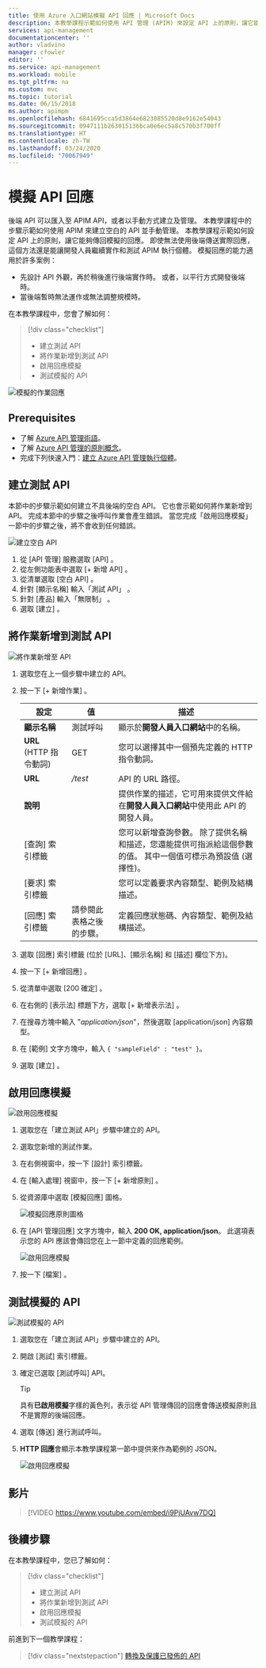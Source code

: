```yaml
---
title: 使用 Azure 入口網站模擬 API 回應 | Microsoft Docs
description: 本教學課程示範如何使用 API 管理 (APIM) 來設定 API 上的原則，讓它能夠傳回模擬的回應。 萬一無法使用後端傳送實際回應，這個方法讓開發人員能夠繼續實作和測試 API 管理執行個體。
services: api-management
documentationcenter: ''
author: vladvino
manager: cfowler
editor: ''
ms.service: api-management
ms.workload: mobile
ms.tgt_pltfrm: na
ms.custom: mvc
ms.topic: tutorial
ms.date: 06/15/2018
ms.author: apimpm
ms.openlocfilehash: 6841695cca5d3864e6823085520d8e9162e54043
ms.sourcegitcommit: 0947111b263015136bca0e6ec5a8c570b3f700ff
ms.translationtype: HT
ms.contentlocale: zh-TW
ms.lasthandoff: 03/24/2020
ms.locfileid: "70067949"
---
```

# <a name="mock-api-responses"></a>模擬 API 回應

後端 API 可以匯入至 APIM API，或者以手動方式建立及管理。 本教學課程中的步驟示範如何使用 APIM 來建立空白的 API 並手動管理。 本教學課程示範如何設定 API 上的原則，讓它能夠傳回模擬的回應。 即使無法使用後端傳送實際回應，這個方法還是能讓開發人員繼續實作和測試 APIM 執行個體。 模擬回應的能力適用於許多案例：

+ 先設計 API 外觀，再於稍後進行後端實作時。 或者，以平行方式開發後端時。
+ 當後端暫時無法運作或無法調整規模時。

在本教學課程中，您會了解如何：

> [!div class="checklist"]
> * 建立測試 API 
> * 將作業新增到測試 API
> * 啟用回應模擬
> * 測試模擬的 API

![模擬的作業回應](./media/mock-api-responses/mock-api-responses01.png)

## <a name="prerequisites"></a>Prerequisites

+ 了解 [Azure API 管理術語](api-management-terminology.md)。
+ 了解 [Azure API 管理的原則概念](api-management-howto-policies.md)。
+ 完成下列快速入門：[建立 Azure API 管理執行個體](get-started-create-service-instance.md)。

## <a name="create-a-test-api"></a>建立測試 API 

本節中的步驟示範如何建立不具後端的空白 API。 它也會示範如何將作業新增到 API。 完成本節中的步驟之後呼叫作業會產生錯誤。 當您完成「啟用回應模擬」一節中的步驟之後，將不會收到任何錯誤。

![建立空白 API](./media/mock-api-responses/03-MockAPIResponses-01-CreateTestAPI.png)

1. 從 [API 管理]  服務選取 [API]  。
2. 從左側功能表中選取 [+ 新增 API]  。
3. 從清單選取 [空白 API]  。
4. 針對 [顯示名稱]  輸入「測試 API」  。
5. 針對 [產品]  輸入「無限制」  。
6. 選取 [建立]  。

## <a name="add-an-operation-to-the-test-api"></a>將作業新增到測試 API

![將作業新增至 API](./media/mock-api-responses/03-MockAPIResponses-02-AddOperation.png)

1. 選取您在上一個步驟中建立的 API。
2. 按一下 [+ 新增作業]  。

    | 設定             | 值                             | 描述                                                                                                                                                                                   |
    |---------------------|-----------------------------------|-----------------------------------------------------------------------------------------------------------------------------------------------------------------------------------------------|
    | **顯示名稱**    | 測試呼叫                        | 顯示於**開發人員入口網站**中的名稱。                                                                                                                                       |
    | **URL** (HTTP 指令動詞) | GET                               | 您可以選擇其中一個預先定義的 HTTP 指令動詞。                                                                                                                                         |
    | **URL**             | */test*                           | API 的 URL 路徑。                                                                                                                                                                       |
    | **說明**     |                                   | 提供作業的描述，它可用來提供文件給在**開發人員入口網站**中使用此 API 的開發人員。                                                    |
    | [查詢]  索引標籤       |                                   | 您可以新增查詢參數。 除了提供名稱和描述，您還能提供可指派給這個參數的值。 其中一個值可標示為預設值 (選擇性)。 |
    | [要求]  索引標籤     |                                   | 您可以定義要求內容類型、範例及結構描述。                                                                                                                                  |
    | [回應]  索引標籤    | 請參閱此表格之後的步驟。 | 定義回應狀態碼、內容類型、範例及結構描述。                                                                                                                           |

3. 選取 [回應]  索引標籤 (位於 [URL]、[顯示名稱] 和 [描述] 欄位下方)。
4. 按一下 [+ 新增回應]  。
5. 從清單中選取 [200 確定]  。
6. 在右側的 [表示法]  標題下方，選取 [+ 新增表示法]  。
7. 在搜尋方塊中輸入 "*application/json*"，然後選取 [application/json]  內容類型。
8. 在 [範例]  文字方塊中，輸入  `{ "sampleField" : "test" }`。
9. 選取 [建立]  。

## <a name="enable-response-mocking"></a>啟用回應模擬

![啟用回應模擬](./media/mock-api-responses/03-MockAPIResponses-03-EnableMocking.png)

1. 選取您在「建立測試 API」步驟中建立的 API。
2. 選取您新增的測試作業。
3. 在右側視窗中，按一下 [設計]  索引標籤。
4. 在 [輸入處理]  視窗中，按一下 [+ 新增原則]  。
5. 從資源庫中選取 [模擬回應]  圖格。

    ![模擬回應原則圖格](./media/mock-api-responses/mock-responses-policy-tile.png)

6. 在 [API 管理回應]  文字方塊中，輸入 **200 OK, application/json**。 此選項表示您的 API 應該會傳回您在上一節中定義的回應範例。

    ![啟用回應模擬](./media/mock-api-responses/mock-api-responses-set-mocking.png)

7. 按一下 [檔案]  。

## <a name="test-the-mocked-api"></a>測試模擬的 API

![測試模擬的 API](./media/mock-api-responses/03-MockAPIResponses-04-TestMocking.png)

1. 選取您在「建立測試 API」步驟中建立的 API。
2. 開啟 [測試]  索引標籤。
3. 確定已選取 [測試呼叫]  API。

    > [!TIP]
    > 具有**已啟用模擬**字樣的黃色列，表示從 API 管理傳回的回應會傳送模擬原則且不是實際的後端回應。

4. 選取 [傳送]  進行測試呼叫。
5. **HTTP 回應**會顯示本教學課程第一節中提供來作為範例的 JSON。

    ![啟用回應模擬](./media/mock-api-responses/mock-api-responses-test-response.png)

## <a name="video"></a>影片

> [!VIDEO https://www.youtube.com/embed/i9PjUAvw7DQ]

## <a name="next-steps"></a>後續步驟

在本教學課程中，您已了解如何：

> [!div class="checklist"]
> * 建立測試 API
> * 將作業新增到測試 API
> * 啟用回應模擬
> * 測試模擬的 API

前進到下一個教學課程：

> [!div class="nextstepaction"]
> [轉換及保護已發佈的 API](transform-api.md)
